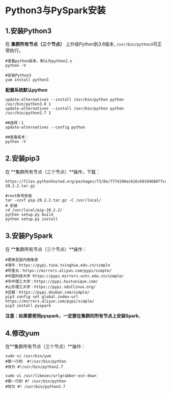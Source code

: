 Python3与PySpark安装
================================================================================
## 1.安装Python3
在 **集群所有节点（三个节点）** 上升级Python到3.6版本,  `/usr/bin/python3`可正常执行。
```shell
#查看python版本，默认为python2.x
python -V

#安装Python3
yum install python3
```

**配置系统默认python**
```shell
update-alternatives --install /usr/bin/python python /usr/bin/python3.6 1
update-alternatives --install /usr/bin/python python /usr/bin/python2.7 2

##选择：1
update-alternatives --config python

##查看版本：
python -V
```

## 2.安装pip3
在 **集群所有节点（三个节点）**操作，下载：
```
https://files.pythonhosted.org/packages/73/8e/7774190ac616c69194688ffce7c1b2a097749792fea42e390e7ddfdef8bc/pip-20.2.2.tar.gz
```
```shell
#root账号安装
tar -xzvf pip-20.2.2.tar.gz -C /usr/local/
# 安装
cd /usr/local/pip-20.2.2/
python setup.py build
python setup.py install
```

## 3.安装PySpark
在 **集群所有节点（三个节点）**操作：
```shell
#更换至国内镜像源
#清华：https://pypi.tuna.tsinghua.edu.cn/simple
#阿里云：https://mirrors.aliyun.com/pypi/simple/
#中国科技大学 https://pypi.mirrors.ustc.edu.cn/simple/
#华中理工大学：https://pypi.hustunique.com/
#山东理工大学：https://pypi.sdutlinux.org/
#豆瓣：https://pypi.douban.com/simple/
pip3 config set global.index-url https://mirrors.aliyun.com/pypi/simple/
pip3 install pyspark
```
**注意：如果要使用pyspark，一定要在集群的所有节点上安装Spark**。

## 4.修改yum
在**集群所有节点（三个节点）**操作：
```shell 
sudo vi /usr/bin/yum
#第一行的  #!/usr/bin/python
#改为 #!/usr/bin/python2.7

sudo vi /usr/libexec/urlgrabber-ext-down
#第一行的 #! /usr/bin/python
#改为 #! /usr/bin/python2.7
```